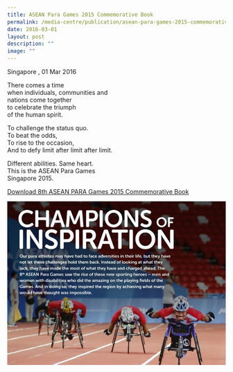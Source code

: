 ```yaml
---
title: ASEAN Para Games 2015 Commemorative Book
permalink: /media-centre/publication/asean-para-games-2015-commemorative-book/
date: 2016-03-01
layout: post
description: ""
image: ""
---
```

Singapore , 01 Mar 2016

There comes a time  
when individuals, communities and  
nations come together  
to celebrate the triumph  
of the human spirit.  
  
To challenge the status quo.  
To beat the odds,  
To rise to the occasion,  
And to defy limit after limit after limit.  
  
Different abilities. Same heart.  
This is the ASEAN Para Games  
Singapore 2015.

[Download 8th ASEAN PARA Games 2015 Commemorative Book](/files/Media%20Centre/Publication/APG_Commemorative_Book.pdf)

![APG_Commemorative_Book_Teaser](/images/Media%20Centre/Publication/APG_Commemorative_Book_Teaser.jpeg)